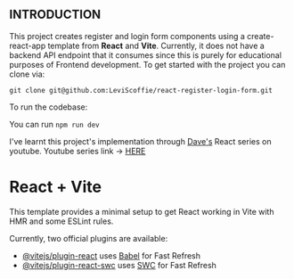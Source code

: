 ## INTRODUCTION
This project creates  register and login form components using  a create-react-app template from **React** and **Vite**. Currently, it does not have a backend API endpoint  that it consumes since this is purely for educational purposes of Frontend development. 
To get started with the project you can  clone via:

`git clone git@github.com:LeviScoffie/react-register-login-form.git `

To run the codebase:

You can run
`npm run dev` 






I've learnt this project's implementation through [Dave's](https://github.com/gitdagray) React series on youtube. Youtube series link -> [HERE](https://www.youtube.com/playlist?list=PL0Zuz27SZ-6PRCpm9clX0WiBEMB70FWwd)






# React + Vite

This template provides a minimal setup to get React working in Vite with HMR and some ESLint rules.

Currently, two official plugins are available:

- [@vitejs/plugin-react](https://github.com/vitejs/vite-plugin-react/blob/main/packages/plugin-react/README.md) uses [Babel](https://babeljs.io/) for Fast Refresh
- [@vitejs/plugin-react-swc](https://github.com/vitejs/vite-plugin-react-swc) uses [SWC](https://swc.rs/) for Fast Refresh
